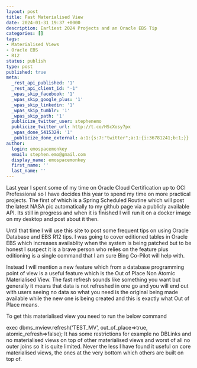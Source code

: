```yaml
---
layout: post
title: Fast Materialised View
date: 2024-01-31 19:37 +0000
description: Earliest 2024 Projects and an Oracle EBS Tip
categories: []
tags:
- Materialised Views
- Oracle EBS
- R12
status: publish
type: post
published: true
meta:
  _rest_api_published: '1'
  _rest_api_client_id: "-1"
  _wpas_skip_facebook: '1'
  _wpas_skip_google_plus: '1'
  _wpas_skip_linkedin: '1'
  _wpas_skip_tumblr: '1'
  _wpas_skip_path: '1'
  publicize_twitter_user: stephenemo
  publicize_twitter_url: http://t.co/HScXosy7px
  _wpas_done_5415324: '1'
  _publicize_done_external: a:1:{s:7:"twitter";a:1:{i:36781241;b:1;}}
author:
  login: emospacemonkey
  email: stephen.emo@gmail.com
  display_name: emospacemonkey
  first_name: ''
  last_name: ''
---
```

Last year I spent some of my time on Oracle Cloud Certification up to OCI Professional so I have decides this year to spend my time on more practical projects. The first of which is a Spring Scheduled Routine which will post the latest NASA pic automatically to my github page via a publicly available API. Its still in progress and when it is finished I will run it on a docker image on my desktop and post about it then.

Until that time I will use this site to post some frequent tips on using Oracle Database and EBS R12 tips. I was going to cover editioned tables in Oracle EBS which increases availablity when the system is being patched but to be honest I suspect it is a brave person who relies on the feature plus editioning is a single command that I am sure Bing Co-Pilot will help with.

Instead I will mention a new feature which from a database programming point of view is a useful feature which is the Out of Place Non Atomic Materialised View. The fast refresh sounds like something you want but generally it means that data is not refreshed in one go and you will end out with users seeing no data so what you need is the original being made available while the new one is being created and this is exactly what Out of Place means.

To get this materialised view you need to run the below command

exec dbms_mview.refresh(‘TEST_MV’, out_of_place=>true, atomic_refresh=>false);
It has some restrictions for example no DBLinks and no materialised views on top of other materialised views and worst of all no outer joins so it is quite limited. Never the less I have found it useful on core materialised views, the ones at the very bottom which others are built on top of.
